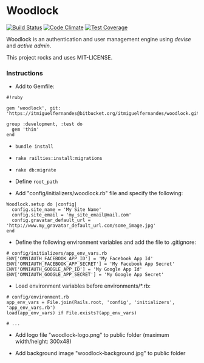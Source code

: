 # Woodlock
[![Build Status](https://travis-ci.org/regedor/woodlock.svg?branch=master)](https://travis-ci.org/regedor/woodlock)
[![Code Climate](https://codeclimate.com/github/regedor/woodlock/badges/gpa.svg)](https://codeclimate.com/github/regedor/woodlock)
[![Test Coverage](https://codeclimate.com/github/regedor/woodlock/badges/coverage.svg)](https://codeclimate.com/github/regedor/woodlock/coverage)

Woodlock is an authentication and user management engine using *devise* and *active admin*.

This project rocks and uses MIT-LICENSE.

### Instructions

* Add to Gemfile:

```
#!ruby

gem 'woodlock', git: 'https://itmiguelfernandes@bitbucket.org/itmiguelfernandes/woodlock.git'

group :development, :test do
  gem 'thin'
end
```
* `bundle install`

* `rake railties:install:migrations`

* `rake db:migrate`

* Define `root_path`

* Add "config/initializers/woodlock.rb" file and specify the following:

```
Woodlock.setup do |config|
  config.site_name = 'My Site Name'
  config.site_email = 'my_site_email@mail.com'
  config.gravatar_default_url = 'http://www.my_gravatar_default_url.com/some_image.jpg'
end
```

* Define the following environment variables and add the file to .gitignore:

```
# config/initializers/app_env_vars.rb
ENV['OMNIAUTH_FACEBOOK_APP_ID'] = 'My Facebook App Id'
ENV['OMNIAUTH_FACEBOOK_APP_SECRET'] = 'My Facebook App Secret'
ENV['OMNIAUTH_GOOGLE_APP_ID'] = 'My Google App Id'
ENV['OMNIAUTH_GOOGLE_APP_SECRET'] = 'My Google App Secret'
```

* Load environment variables before environments/*.rb:

```
# config/environment.rb
app_env_vars = File.join(Rails.root, 'config', 'initializers', 'app_env_vars.rb')
load(app_env_vars) if File.exists?(app_env_vars)

# ...

```

* Add logo file "woodlock-logo.png" to public folder (maximum width/height: 300x48)

* Add background image "woodlock-background.jpg" to public folder
